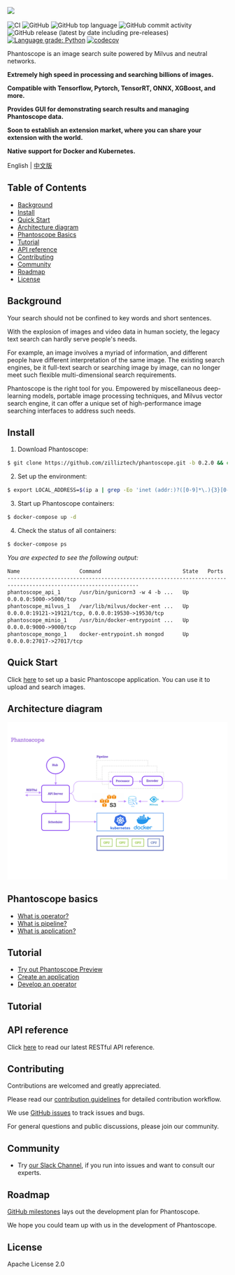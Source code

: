 ![](https://github.com/zilliztech/phantoscope/blob/master/.github/logo.png)

![CI](https://github.com/zilliztech/phantoscope/workflows/CI/badge.svg?branch=master)
![GitHub](https://img.shields.io/github/license/zilliztech/phantoscope)
![GitHub top language](https://img.shields.io/github/languages/top/zilliztech/phantoscope)
![GitHub commit activity](https://img.shields.io/github/commit-activity/m/zilliztech/phantoscope)
![GitHub release (latest by date including pre-releases)](https://img.shields.io/github/v/release/zilliztech/phantoscope?include_prereleases)
[![Language grade: Python](https://img.shields.io/lgtm/grade/python/g/zilliztech/phantoscope.svg?logo=lgtm&logoWidth=18)](https://lgtm.com/projects/g/zilliztech/phantoscope/context:python)
[![codecov](https://codecov.io/gh/zilliztech/phantoscope/branch/master/graph/badge.svg)](https://codecov.io/gh/zilliztech/phantoscope)

Phantoscope is an image search suite powered by Milvus and neutral networks. 

**Extremely high speed in processing and searching billions of images.**

**Compatible with Tensorflow, Pytorch, TensorRT, ONNX, XGBoost, and more.**

**Provides GUI for demonstrating search results and managing Phantoscope data.**

**Soon to establish an extension market, where you can share your extension with the world.**

**Native support for Docker and Kubernetes.**

English | [中文版](README_CN.md) 

## Table of Contents


- [Background](#background)
- [Install](#install)
- [Quick Start](#quick-start)
- [Architecture diagram](#architecture-diagram)
- [Phantoscope Basics](#phantoscope-basics)
- [Tutorial](#tutorial)
- [API reference](#api-reference)
- [Contributing](#contributing)
- [Community](#community)
- [Roadmap](#roadmap)
- [License](#license)

<a href="#background"></a>
## Background

Your search should not be confined to key words and short sentences.

With the explosion of images and video data in human society, the legacy text search can hardly serve people's needs. 


For example, an image involves a myriad of information, and different people have different interpretation of the same image. The existing search engines, be it full-text search or searching image by image, can no longer meet such flexible multi-dimensional search requirements. 

Phantoscope is the right tool for you. Empowered by miscellaneous deep-learning models, portable image processing techniques, and Milvus vector search engine, it can offer a unique set of high-performance image searching interfaces to address such needs.


<a href="#install"></a>
## Install

1. Download Phantoscope:

```bash
$ git clone https://github.com/zilliztech/phantoscope.git -b 0.2.0 && cd phantoscope
```

2. Set up the environment:

```bash
$ export LOCAL_ADDRESS=$(ip a | grep -Eo 'inet (addr:)?([0-9]*\.){3}[0-9]*' | grep -Eo '([0-9]*\.){3}[0-9]*' | grep -v '127.0.0.1'| head -n 1)
```
3. Start up Phantoscope containers:

```bash
$ docker-compose up -d
```

4. Check the status of all containers:

``` bash
$ docker-compose ps
```

*You are expected to see the following output:*
```
Name                   Command                          State   Ports
----------------------------------------------------------------------------------------------------------------
phantoscope_api_1      /usr/bin/gunicorn3 -w 4 -b ...   Up      0.0.0.0:5000->5000/tcp                            
phantoscope_milvus_1   /var/lib/milvus/docker-ent ...   Up      0.0.0.0:19121->19121/tcp, 0.0.0.0:19530->19530/tcp
phantoscope_minio_1    /usr/bin/docker-entrypoint ...   Up      0.0.0.0:9000->9000/tcp                            
phantoscope_mongo_1    docker-entrypoint.sh mongod      Up      0.0.0.0:27017->27017/tcp
```

<a href="#quickstart"></a>
## Quick Start

Click [here](./docs/site/en/quickstart) to set up a basic Phantoscope application. You can use it to upload and search images.

<a href="#architecture"></a>
## Architecture diagram

![](./.github/phantoscope.png)

<a href="#basics"></a>
## Phantoscope basics

- [What is operator?](./docs/site/en/tutorials/operator.md)
- [What is pipeline?](./docs/site/en/tutorials/pipeline.md)
- [What is application?](./docs/site/en/tutorials/application.md)

<a href="#tutorial"></a>
## Tutorial 

- [Try out Phantoscope Preview](./docs/site/en/tutorials/preview.md)
- [Create an application](./docs/site/en/examples/object.md)
- [Develop an operator](./operators/HowToAddAnOperator_en.md)

<a href="#tutorial"></a>
## Tutorial 

<a href="#api"></a>
## API reference

Click [here](https://app.swaggerhub.com/apis-docs/phantoscope/Phantoscope/0.1.0) to read our latest RESTful API reference.

<a href="#contributing"></a>
## Contributing

Contributions are welcomed and greatly appreciated. 

Please read our [contribution guidelines](CONTRIBUTING.md) for detailed contribution workflow.

We use [GitHub issues](https://github.com/zilliztech/phantoscope/issues) to track issues and bugs. 

For general questions and public discussions, please join our community.

<a href="#community"></a>
## Community

- Try [our Slack Channel](https://join.slack.com/t/zillizworkplace/shared_invite/zt-enpvlmud-6gnqhPqQryhQLfj3BQhbew), if you run into issues and want to consult our experts.

<a href="#roadmap"></a>
## Roadmap

[GitHub milestones](https://github.com/zilliztech/phantoscope/milestones) lays out the development plan for Phantoscope. 

We hope you could team up with us in the development of Phantoscope.


<a href="#license"></a>
## License

Apache License 2.0
